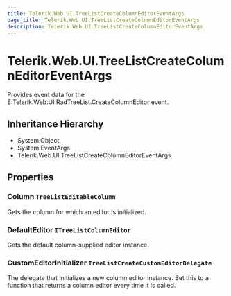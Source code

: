 ```yaml
---
title: Telerik.Web.UI.TreeListCreateColumnEditorEventArgs
page_title: Telerik.Web.UI.TreeListCreateColumnEditorEventArgs
description: Telerik.Web.UI.TreeListCreateColumnEditorEventArgs
---
```


# Telerik.Web.UI.TreeListCreateColumnEditorEventArgs

Provides event data for the E:Telerik.Web.UI.RadTreeList.CreateColumnEditor event.

## Inheritance Hierarchy

* System.Object
* System.EventArgs
* Telerik.Web.UI.TreeListCreateColumnEditorEventArgs

## Properties

###  Column `TreeListEditableColumn`

Gets the column for which an editor is initialized.

###  DefaultEditor `ITreeListColumnEditor`

Gets the default column-supplied editor instance.

###  CustomEditorInitializer `TreeListCreateCustomEditorDelegate`

The delegate that initializes a new column editor instance.
            Set this to a function that returns a column editor every time it is called.

